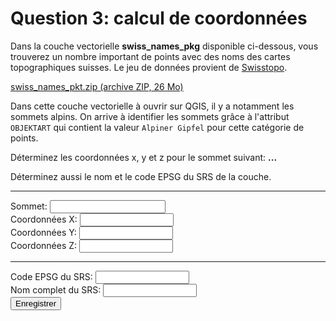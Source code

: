 # Question 3: calcul de coordonnées

<link rel="stylesheet" href="assets/q3/style.css" />

Dans la couche vectorielle **swiss_names_pkg** disponible ci-dessous, vous trouverez un nombre important de points avec des noms des cartes topographiques suisses. Le jeu de données provient de [Swisstopo](https://www.swisstopo.admin.ch/fr/geodata/landscape/names3d.html).

<p><a href="assets/q3/swiss_names_pkt.zip"><i class="far fa-file"></i> swiss_names_pkt.zip (archive ZIP, 26 Mo)</a></p>

Dans cette couche vectorielle à ouvrir sur QGIS, il y a notamment les sommets alpins. On arrive à identifier les sommets grâce à l'attribut `OBJEKTART` qui contient la valeur `Alpiner Gipfel` pour cette catégorie de points.

Déterminez les coordonnées x, y et z pour le sommet suivant: <b><span id="sommet_lbl">...</span></b>

Déterminez aussi le nom et le code EPSG du SRS de la couche.

---

<div id="q3wrapper" style="">
  <form id="q3" onsubmit="event.preventDefault(); Q.submit()">
    <div class="form-group">
      <label>Sommet:</label>
      <input readonly id="sommet" name="commune" class="form-control" />
    </div>
    <div class="form-group">
      <label for="coordX">Coordonnées X:</label>
      <input id="coordX" name="coordX" class="form-control" onchange="Q.save()" style="width: 150px; display: inline-block;"/>
    </div>
    <div class="form-group">
      <label for="coordY">Coordonnées Y:</label>
      <input id="coordY" name="coordY" class="form-control" onchange="Q.save()" style="width: 150px; display: inline-block;"/>
    </div>
    <div class="form-group">
      <label for="coordZ">Coordonnées Z:</label>
      <input id="coordZ" name="coordZ" class="form-control" onchange="Q.save()" style="width: 150px; display: inline-block;"/>
    </div>
    <hr />
    <div class="form-group">
      <label for="epsg">Code EPSG du SRS:</label>
      <input id="epsg" name="epsg" class="form-control" onchange="Q.save()" style="width: 150px; display: inline-block;"/>
    </div>
    <div class="form-group">
      <label for="srs">Nom complet du SRS:</label>
      <input id="srs" name="srs" class="form-control" onchange="Q.save()" style="width: 150px; display: inline-block;"/>
    </div>
    <button class="btn btn-sm btn-success">Enregistrer</button>
  </form>
</div>
<script src="assets/q3/script.js"></script>
